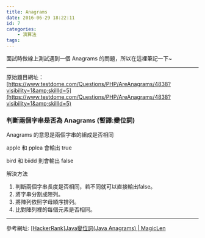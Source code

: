 ```yaml
---
title: Anagrams
date: 2016-06-29 18:22:11
id: 7
categories:
    - 演算法
tags:
---
```


面試時做線上測試遇到一個 Anagrams 的問題，所以在這裡筆記一下~

* * *

<!--more-->

原始題目網址：[https://www.testdome.com/Questions/PHP/AreAnagrams/4838?visibility=1&amp;skillId=5](https://www.testdome.com/Questions/PHP/AreAnagrams/4838?visibility=1&amp;skillId=5)

### 判斷兩個字串是否為 Anagrams (暫譯:變位詞)

Anagrams 的意思是兩個字串的組成是否相同

apple 和 pplea 會輸出 true

bird 和 biidd 則會輸出 false

解決方法

1. 判斷兩個字串長度是否相同，若不同就可以直接輸出false。
2. 將字串分割成陣列。
3. 將陣列依照字母順序排列。
4. 比對陣列裡的每個元素是否相同。
&nbsp;

* * *

參考網址:
[[HackerRank]Java變位詞(Java Anagrams) | MagicLen](https://magiclen.org/hackerrank-java-anagrams/)
